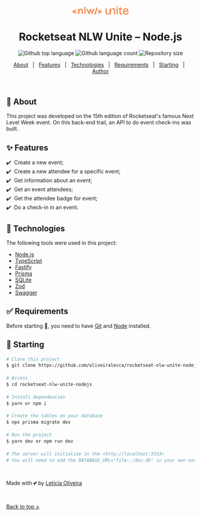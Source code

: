 <div align="center" id="top"> 
  <img src="./.github/logo-unite.svg" width="150" alt="Rocketseat NLW Unite" />
</div>

<h1 align="center">Rocketseat NLW Unite – Node.js</h1>

<p align="center">
  <img alt="Github top language" src="https://img.shields.io/github/languages/top/oliveiralecca/rocketseat-nlw-unite-nodejs?color=56BEB8">

  <img alt="Github language count" src="https://img.shields.io/github/languages/count/oliveiralecca/rocketseat-nlw-unite-nodejs?color=56BEB8">

  <img alt="Repository size" src="https://img.shields.io/github/repo-size/oliveiralecca/rocketseat-nlw-unite-nodejs?color=56BEB8">
</p>

<p align="center">
  <a href="#dart-about">About</a> &#xa0; | &#xa0; 
  <a href="#sparkles-features">Features</a> &#xa0; | &#xa0;
  <a href="#rocket-technologies">Technologies</a> &#xa0; | &#xa0;
  <a href="#white_check_mark-requirements">Requirements</a> &#xa0; | &#xa0;
  <a href="#checkered_flag-starting">Starting</a> &#xa0; | &#xa0;
  <a href="https://github.com/oliveiralecca" target="_blank">Author</a>
</p>

<br>

## :dart: About ##

This project was developed on the 15th edition of Rocketseat's famous Next Level Week event. On this back-end trail, an API to do event check-ins was built.

## :sparkles: Features ##

:heavy_check_mark: &nbsp;Create a new event;\
:heavy_check_mark: &nbsp;Create a new attendee for a specific event;\
:heavy_check_mark: &nbsp;Get information about an event;\
:heavy_check_mark: &nbsp;Get an event attendees;\
:heavy_check_mark: &nbsp;Get the attendee badge for event;\
:heavy_check_mark: &nbsp;Do a check-in in an event.

## :rocket: Technologies ##

The following tools were used in this project:

- [Node.js](https://nodejs.org/en)
- [TypeScript](https://www.typescriptlang.org/)
- [Fastify](https://fastify.dev/)
- [Prisma](https://www.prisma.io/)
- [SQLite](https://www.sqlite.org/)
- [Zod](https://zod.dev/)
- [Swagger](https://swagger.io/)

## :white_check_mark: Requirements ##

Before starting :checkered_flag:, you need to have [Git](https://git-scm.com) and [Node](https://nodejs.org/en/) installed.

## :checkered_flag: Starting ##

```bash
# Clone this project
$ git clone https://github.com/oliveiralecca/rocketseat-nlw-unite-nodejs

# Access
$ cd rocketseat-nlw-unite-nodejs

# Install dependencies
$ yarn or npm i

# Create the tables on your database
$ npx prisma migrate dev

# Run the project
$ yarn dev or npm run dev

# The server will initialize in the <http://localhost:3333>
# You will need to add the DATABASE_URL="file:./dev.db" in your own env file
```

&#xa0;

Made with 💕 by <a href="https://github.com/oliveiralecca" target="_blank">Letícia Oliveira</a>

&#xa0;

<a href="#top">Back to top :top:</a>
